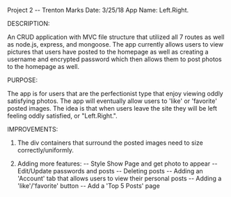 Project 2 -- Trenton Marks
Date: 3/25/18
App Name: Left.Right.


DESCRIPTION:

An CRUD application with MVC file structure that utilized all 7 routes as well as node.js, express, and mongoose.  The app currently allows users to view pictures that users have posted to the homepage as well as creating a username and encrypted password which then allows them to post photos to the homepage as well.  


PURPOSE:

The app is for users that are the perfectionist type that enjoy viewing oddly satisfying photos.  The app will eventually allow users to 'like' or 'favorite' posted images. The idea is that when users leave the site they will be left feeling oddly satisfied, or "Left.Right.".


IMPROVEMENTS:

1) The div containers that surround the posted images need to size correctly/uniformly.

2) Adding more features:
          -- Style Show Page and get photo to appear
          -- Edit/Update passwords and posts
          -- Deleting posts
          -- Adding an 'Account' tab that allows users to view their personal posts
          -- Adding a 'like'/'favorite' button
          -- Add a 'Top 5 Posts' page
